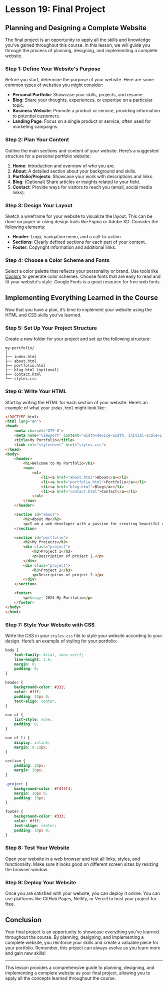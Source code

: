 # Lesson 19: Final Project

## Planning and Designing a Complete Website

The final project is an opportunity to apply all the skills and knowledge you've gained throughout this course. In this lesson, we will guide you through the process of planning, designing, and implementing a complete website. 

### Step 1: Define Your Website's Purpose

Before you start, determine the purpose of your website. Here are some common types of websites you might consider:

- **Personal Portfolio**: Showcase your skills, projects, and resume.
- **Blog**: Share your thoughts, experiences, or expertise on a particular topic.
- **Business Website**: Promote a product or service, providing information to potential customers.
- **Landing Page**: Focus on a single product or service, often used for marketing campaigns.

### Step 2: Plan Your Content

Outline the main sections and content of your website. Here’s a suggested structure for a personal portfolio website:

1. **Home**: Introduction and overview of who you are.
2. **About**: A detailed section about your background and skills.
3. **Portfolio/Projects**: Showcase your work with descriptions and links.
4. **Blog**: (Optional) Share articles or insights related to your field.
5. **Contact**: Provide ways for visitors to reach you (email, social media links).

### Step 3: Design Your Layout

Sketch a wireframe for your website to visualize the layout. This can be done on paper or using design tools like Figma or Adobe XD. Consider the following elements:

- **Header**: Logo, navigation menu, and a call-to-action.
- **Sections**: Clearly defined sections for each part of your content.
- **Footer**: Copyright information and additional links.

### Step 4: Choose a Color Scheme and Fonts

Select a color palette that reflects your personality or brand. Use tools like [Coolors](https://coolors.co/) to generate color schemes. Choose fonts that are easy to read and fit your website's style. Google Fonts is a great resource for free web fonts.

## Implementing Everything Learned in the Course

Now that you have a plan, it’s time to implement your website using the HTML and CSS skills you've learned.

### Step 5: Set Up Your Project Structure

Create a new folder for your project and set up the following structure:

```
my-portfolio/
│
├── index.html
├── about.html
├── portfolio.html
├── blog.html (optional)
├── contact.html
└── styles.css
```

### Step 6: Write Your HTML

Start by writing the HTML for each section of your website. Here’s an example of what your `index.html` might look like:

```html
<!DOCTYPE html>
<html lang="en">
<head>
    <meta charset="UTF-8">
    <meta name="viewport" content="width=device-width, initial-scale=1.0">
    <title>My Portfolio</title>
    <link rel="stylesheet" href="styles.css">
</head>
<body>
    <header>
        <h1>Welcome to My Portfolio</h1>
        <nav>
            <ul>
                <li><a href="about.html">About</a></li>
                <li><a href="portfolio.html">Portfolio</a></li>
                <li><a href="blog.html">Blog</a></li>
                <li><a href="contact.html">Contact</a></li>
            </ul>
        </nav>
    </header>

    <section id="about">
        <h2>About Me</h2>
        <p>I am a web developer with a passion for creating beautiful and functional websites.</p>
    </section>

    <section id="portfolio">
        <h2>My Projects</h2>
        <div class="project">
            <h3>Project 1</h3>
            <p>Description of project 1.</p>
        </div>
        <div class="project">
            <h3>Project 2</h3>
            <p>Description of project 2.</p>
        </div>
    </section>

    <footer>
        <p>&copy; 2024 My Portfolio</p>
    </footer>
</body>
</html>
```

### Step 7: Style Your Website with CSS

Write the CSS in your `styles.css` file to style your website according to your design. Here’s an example of styling for your portfolio:

```css
body {
    font-family: Arial, sans-serif;
    line-height: 1.6;
    margin: 0;
    padding: 0;
}

header {
    background-color: #333;
    color: #fff;
    padding: 10px 0;
    text-align: center;
}

nav ul {
    list-style: none;
    padding: 0;
}

nav ul li {
    display: inline;
    margin: 0 10px;
}

section {
    padding: 20px;
    margin: 20px;
}

.project {
    background-color: #f4f4f4;
    margin: 10px 0;
    padding: 10px;
}

footer {
    background-color: #333;
    color: #fff;
    text-align: center;
    padding: 10px 0;
}
```

### Step 8: Test Your Website

Open your website in a web browser and test all links, styles, and functionality. Make sure it looks good on different screen sizes by resizing the browser window.

### Step 9: Deploy Your Website

Once you are satisfied with your website, you can deploy it online. You can use platforms like GitHub Pages, Netlify, or Vercel to host your project for free.

## Conclusion

Your final project is an opportunity to showcase everything you’ve learned throughout the course. By planning, designing, and implementing a complete website, you reinforce your skills and create a valuable piece for your portfolio. Remember, this project can always evolve as you learn more and gain new skills!

---

This lesson provides a comprehensive guide to planning, designing, and implementing a complete website as your final project, allowing you to apply all the concepts learned throughout the course.